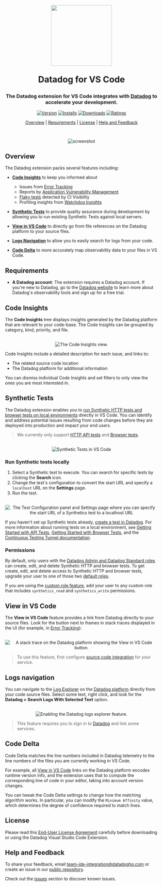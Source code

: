 <div align="center">
<h1>
<img src="https://raw.githubusercontent.com/DataDog/datadog-for-vscode/1d2c8709c11224947332c13155c898a6700d4d6e/assets/images/readme/logo.png" width="200"/>

<b>Datadog for VS Code</b>

</h1>

<h3>The Datadog extension for VS Code integrates with <a href="https://app.datadoghq.com">Datadog</a> to accelerate your development.</h3>

[![Version](https://img.shields.io/visual-studio-marketplace/v/datadog.datadog-vscode?style=for-the-badge&colorA=252525&colorB=6B1DAC)](https://marketplace.visualstudio.com/items?itemName=datadog.datadog-vscode)
[![Installs](https://img.shields.io/visual-studio-marketplace/i/datadog.datadog-vscode?style=for-the-badge&colorA=252525&colorB=6B1DAC)](https://marketplace.visualstudio.com/items?itemName=datadog.datadog-vscode)
[![Downloads](https://img.shields.io/visual-studio-marketplace/d/datadog.datadog-vscode?style=for-the-badge&colorA=252525&colorB=6B1DAC)](https://marketplace.visualstudio.com/items?itemName=datadog.datadog-vscode)
[![Ratings](https://img.shields.io/visual-studio-marketplace/r/datadog.datadog-vscode?style=for-the-badge&colorA=252525&colorB=6B1DAC)](https://marketplace.visualstudio.com/items?itemName=datadog.datadog-vscode)

[Overview](#overview)
| [Requirements](#requirements)
| [License](#license)
| [Help and Feedback](#help-and-feedback)

<br/>

![screenshot](https://raw.githubusercontent.com/DataDog/datadog-for-vscode/80d6402c0fe80577d481f69a9ac199a3cbc2e374/assets/images/readme/0723/datadog-vscode.png)

</div>

## Overview

The Datadog extension packs several features including:

- [**Code Insights**](#code-insights) to keep you informed about

  - Issues from [Error Tracking][error_tracking]
  - Reports by [Application Vulnerability Management][vulnerability_management]
  - [Flaky tests][flaky_test_management] detected by CI Visibility
  - Profiling insights from [Watchdog Insights][watchdog]

- [**Synthetic Tests**](#synthetic-tests) to provide quality assurance during development by allowing you to run existing Synthetic Tests against local servers.

- [**View in VS Code**](#view-in-vs-code) to directly go from file references on the Datadog platform to your source files.

- [**Logs Navigation**](#logs-navigation) to allow you to easily search for logs from your code.

- [**Code Delta**](#code-delta) to more accurately map observability data to your files in VS Code.

## Requirements

- **A Datadog account**: The extension requires a Datadog account. If you're new to Datadog, go to the [Datadog website][datadog] to learn more about Datadog's observability tools and sign up for a free trial.

## Code Insights

The **Code Insights** tree displays insights generated by the Datadog platform that are relevant to your code-base. The Code Insights can be grouped by category, kind, priority, and file.

<!-- markdownlint-disable MD033 -->
<!-- markdownlint-disable MD041 -->
<center>
<br/>
<div><img src="https://raw.githubusercontent.com/DataDog/datadog-for-vscode/80d6402c0fe80577d481f69a9ac199a3cbc2e374/assets/images/readme/0723/code-insights.png" alt="The Code Insights view." /></div>
</center>
<!-- markdownlint-enable MD041 -->
<!-- markdownlint-enable MD033 -->

Code Insights include a detailed description for each issue, and links to:

- The related source code location
- The Datadog platform for additional information

You can dismiss individual Code Insights and set filters to only view the ones you are most interested in.

## Synthetic Tests

The Datadog extension enables you to [run Synthetic HTTP tests and browser tests on local environments][synthetics_tunnel] directly in VS Code. You can identify and address potential issues resulting from code changes before they are deployed into production and impact your end users.

> We currently only support [HTTP API tests][api_tests] and [Browser tests][browser_tests].

<!-- markdownlint-disable MD033 -->
<!-- markdownlint-disable MD041 -->
<center>
<br/>
<div><img src="https://raw.githubusercontent.com/DataDog/datadog-for-vscode/80d6402c0fe80577d481f69a9ac199a3cbc2e374/assets/images/readme/0723/vscode-extension-demo.png" alt="Synthetic Tests in VS Code"/></div>
</center>
<!-- markdownlint-enable MD041 -->
<!-- markdownlint-enable MD033 -->

### Run Synthetic tests locally

1. Select a Synthetic test to execute. You can search for specific tests by clicking the **Search** icon.
2. Change the test's configuration to convert the start URL and specify a `localhost` URL on the **Settings** page.
3. Run the test.

<!-- markdownlint-disable MD033 -->
<!-- markdownlint-disable MD041 -->
<center>
<br/>
<div><img src="https://raw.githubusercontent.com/DataDog/datadog-for-vscode/80d6402c0fe80577d481f69a9ac199a3cbc2e374/assets/images/readme/0723/test_configuration_modified_starturl.png" alt="The Test Configuration panel and Settings page where you can specify the start URL of a Synthetics test to a localhost URL"/></div>
</center>
<!-- markdownlint-enable MD041 -->
<!-- markdownlint-enable MD033 -->

If you haven't set up Synthetic tests already, [create a test in Datadog][synthetics_create]. For more information about running tests on a local environment, see [Getting Started with API Tests][synthetics_started], [Getting Started with Browser Tests][synthetics_browser], and the [Continuous Testing Tunnel documentation][synthetics_tunnel].

### Permissions

By default, only users with the [Datadog Admin and Datadog Standard roles][datadog_default_roles] can create, edit, and delete Synthetic HTTP and browser tests. To get create, edit, and delete access to Synthetic HTTP and browser tests, upgrade your user to one of those two [default roles][datadog_default_roles].

If you are using the [custom role feature][datadog_custom_roles], add your user to any custom role that includes `synthetics_read` and `synthetics_write` permissions.

## View in VS Code

The **View in VS Code** feature provides a link from Datadog directly to your source files. Look for the button next to frames in stack traces displayed in the UI (for example, in [Error Tracking][error_tracking]):

<!-- markdownlint-disable MD033 -->
<!-- markdownlint-disable MD041 -->
<center>
<br/>
<div><img src="https://raw.githubusercontent.com/DataDog/datadog-for-vscode/80d6402c0fe80577d481f69a9ac199a3cbc2e374/assets/images/readme/0723/view-in-vscode.png" alt="A stack trace on the Datadog platform showing the View in VS Code button."/></div>
</center>
<!-- markdownlint-enable MD041 -->
<!-- markdownlint-enable MD033 -->

> To use this feature, first configure [source code integration][source_code_integration] for your service.

## Logs navigation

You can navigate to the [Log Explorer][log_explorer] on the [Datadog platform][datadog] directly from your code source files. Select some text, right click, and look for the **Datadog > Search Logs With Selected Text** option.

<!-- markdownlint-disable MD033 -->
<!-- markdownlint-disable MD041 -->
<center>
<br/>
<div><img src="https://raw.githubusercontent.com/DataDog/datadog-for-vscode/80d6402c0fe80577d481f69a9ac199a3cbc2e374/assets/images/readme/0723/log.png" alt="Enabling the Datadog logs explorer feature."/></div>
</center>
<!-- markdownlint-enable MD041 -->
<!-- markdownlint-enable MD033 -->

> This feature requires you to sign in to [Datadog][datadog] and link some services.

## Code Delta

Code Delta matches the line numbers included in Datadog telemetry to the line numbers of the files you are currently working in VS Code.

For example, all [View in VS Code](#view-in-vs-code) links on the Datadog platform encodes runtime version info, and the extension uses that to compute the corresponding line of code in your editor, taking into account version changes.

You can tweak the Code Delta settings to change how the matching algorithm works. In particular, you can modify the `Minimum Affinity` value, which determines the degree of confidence required to match lines.

## License

Please read this [End-User License Agreement][eula] carefully before downloading or using the Datadog Visual Studio Code Extension.

## Help and Feedback

To share your feedback, email [team-ide-integration@datadoghq.com][feedback_email] or create an issue in our [public repository][public_repo].

Check out the [issues][known_issues] section to discover known issues.

[synthetics_tunnel]: https://docs.datadoghq.com/continuous_testing/testing_tunnel/
[datadog]: https://www.datadoghq.com/
[synthetics_create]: https://app.datadoghq.com/synthetics/create
[synthetics_started]: https://docs.datadoghq.com/getting_started/synthetics/api_test/
[synthetics_browser]: https://docs.datadoghq.com/getting_started/synthetics/browser_test
[source_code_integration]: https://docs.datadoghq.com/integrations/guide/source-code-integration/
[datadog_default_roles]: https://docs.datadoghq.com/account_management/rbac/?tab=datadogapplication#datadog-default-roles
[datadog_custom_roles]: https://docs.datadoghq.com/account_management/rbac/?tab=datadogapplication#custom-roles
[feedback_email]: mailto:team-ide-integration@datadoghq.com
[error_tracking]: https://docs.datadoghq.com/tracing/error_tracking/
[vulnerability_management]: https://docs.datadoghq.com/security/application_security/vulnerability_management/
[flaky_test_management]: https://docs.datadoghq.com/continuous_integration/guides/flaky_test_management/
[watchdog]: https://docs.datadoghq.com/watchdog/insights/
[public_repo]: https://github.com/DataDog/datadog-for-vscode
[known_issues]: https://github.com/DataDog/datadog-for-vscode/issues?q=is%3Aissue
[eula]: https://www.datadoghq.com/legal/software-licenses/vs-code
[api_tests]: https://docs.datadoghq.com/synthetics/api_tests/http_tests/?tab=requestoptions
[browser_tests]: https://docs.datadoghq.com/synthetics/browser_tests/?tab=requestoptions
[log_explorer]: https://docs.datadoghq.com/logs/explorer/
